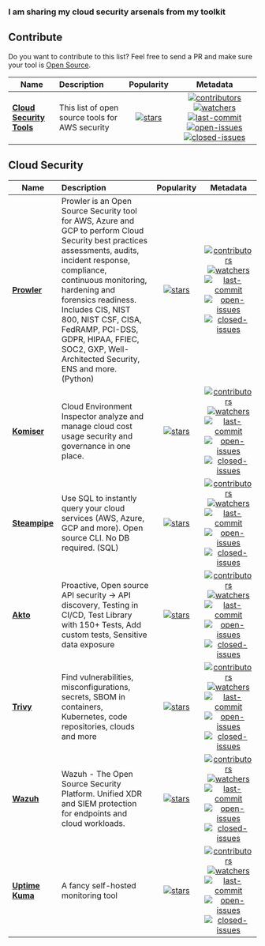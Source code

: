 ### I am sharing my cloud security arsenals from my toolkit


## Contribute
Do you want to contribute to this list? Feel free to send a PR and make sure your tool is [Open Source](https://en.wikipedia.org/wiki/Open_source).

| Name | Description | Popularity | Metadata |
| ---------- | :---------- | :----------: | :----------: |
| **[Cloud Security Tools](https://github.com/ysftzcn/cloud-security-tools)** | This list of open source tools for AWS security|[![stars](https://badgen.net/github/stars/ysftzcn/aws-security-tools)](https://badgen.net/github/stars/ysftzcn/aws-security-tools)| [![contributors](https://badgen.net/github/contributors/ysftzcn/aws-security-tools)](https://badgen.net/github/contributors/ysftzcn/aws-security-tools) [![watchers](https://badgen.net/github/watchers/ysftzcn/aws-security-tools)](https://badgen.net/github/watchers/ysftzcn/aws-security-tools) [![last-commit](https://badgen.net/github/last-commit/ysftzcn/aws-security-tools)](https://badgen.net/github/last-commit/ysftzcn/aws-security-tools)  [![open-issues](https://badgen.net/github/open-issues/ysftzcn/aws-security-tools)](https://badgen.net/github/open-issues/ysftzcn/aws-security-tools) [![closed-issues](https://badgen.net/github/closed-issues/ysftzcn/aws-security-tools)](https://badgen.net/github/closed-issues/ysftzcn/aws-security-tools) |

## Cloud Security
| Name | Description | Popularity | Metadata |
| ---------- | :---------- | :----------: | :----------: |
| **[Prowler](https://github.com/toniblyx/prowler)** | Prowler is an Open Source Security tool for AWS, Azure and GCP to perform Cloud Security best practices assessments, audits, incident response, compliance, continuous monitoring, hardening and forensics readiness. Includes CIS, NIST 800, NIST CSF, CISA, FedRAMP, PCI-DSS, GDPR, HIPAA, FFIEC, SOC2, GXP, Well-Architected Security, ENS and more. (Python) |[![stars](https://badgen.net/github/stars/toniblyx/prowler)](https://badgen.net/github/stars/toniblyx/prowler)| [![contributors](https://badgen.net/github/contributors/toniblyx/prowler)](https://badgen.net/github/contributors/toniblyx/prowler)[![watchers](https://badgen.net/github/watchers/toniblyx/prowler)](https://badgen.net/github/watchers/toniblyx/prowler)[![last-commit](https://badgen.net/github/last-commit/toniblyx/prowler)](https://badgen.net/github/last-commit/toniblyx/prowler) [![open-issues](https://badgen.net/github/open-issues/toniblyx/prowler)](https://badgen.net/github/open-issues/toniblyx/prowler) [![closed-issues](https://badgen.net/github/closed-issues/toniblyx/prowler)](https://badgen.net/github/closed-issues/toniblyx/prowler) |
| **[Komiser](https://github.com/mlabouardy/komiser)** | Cloud Environment Inspector analyze and manage cloud cost usage security and governance in one place. |[![stars](https://badgen.net/github/stars/mlabouardy/komiser)](https://badgen.net/github/stars/mlabouardy/komiser)| [![contributors](https://badgen.net/github/contributors/mlabouardy/komiser)](https://badgen.net/github/contributors/mlabouardy/komiser)[![watchers](https://badgen.net/github/watchers/mlabouardy/komiser)](https://badgen.net/github/watchers/mlabouardy/komiser)[![last-commit](https://badgen.net/github/last-commit/mlabouardy/komiser)](https://badgen.net/github/last-commit/mlabouardy/komiser) [![open-issues](https://badgen.net/github/open-issues/mlabouardy/komiser)](https://badgen.net/github/open-issues/mlabouardy/komiser) [![closed-issues](https://badgen.net/github/closed-issues/mlabouardy/komiser)](https://badgen.net/github/closed-issues/mlabouardy/komiser) |
| **[Steampipe](https://github.com/turbot/steampipe)** | Use SQL to instantly query your cloud services (AWS, Azure, GCP and more). Open source CLI. No DB required. (SQL) |[![stars](https://badgen.net/github/stars/turbot/steampipe)](https://badgen.net/github/stars/turbot/steampipe)| [![contributors](https://badgen.net/github/contributors/turbot/steampipe)](https://badgen.net/github/contributors/turbot/steampipe)[![watchers](https://badgen.net/github/watchers/turbot/steampipe)](https://badgen.net/github/watchers/turbot/steampipe)[![last-commit](https://badgen.net/github/last-commit/turbot/steampipe/main)](https://badgen.net/github/last-commit/turbot/steampipe/main) [![open-issues](https://badgen.net/github/open-issues/turbot/steampipe)](https://badgen.net/github/open-issues/turbot/steampipe) [![closed-issues](https://badgen.net/github/closed-issues/turbot/steampipe)](https://badgen.net/github/closed-issues/turbot/steampipe) |
| **[Akto](https://github.com/akto-api-security/akto)** | Proactive, Open source API security → API discovery, Testing in CI/CD, Test Library with 150+ Tests, Add custom tests, Sensitive data exposure |[![stars](https://badgen.net/github/stars/akto-api-security/akto)](https://badgen.net/github/stars/akto-api-security/akto)| [![contributors](https://badgen.net/github/contributors/akto-api-security/akto)](https://badgen.net/github/contributors/akto-api-security/akto)[![watchers](https://badgen.net/github/watchers/akto-api-security/akto)](https://badgen.net/github/watchers/akto-api-security/akto)[![last-commit](https://badgen.net/github/last-commit/akto-api-security/akto)](https://badgen.net/github/last-commit/akto-api-security/akto) [![open-issues](https://badgen.net/github/open-issues/akto-api-security/akto)](https://badgen.net/github/open-issues/akto-api-security/akto) [![closed-issues](https://badgen.net/github/closed-issues/akto-api-security/akto)](https://badgen.net/github/closed-issues/akto-api-security/akto) |
| **[Trivy](https://github.com/aquasecurity/trivy)** | Find vulnerabilities, misconfigurations, secrets, SBOM in containers, Kubernetes, code repositories, clouds and more |[![stars](https://badgen.net/github/stars/aquasecurity/trivy)](https://badgen.net/github/stars/aquasecurity/trivy)| [![contributors](https://badgen.net/github/contributors/aquasecurity/trivy)](https://badgen.net/github/contributors/aquasecurity/trivy)[![watchers](https://badgen.net/github/watchers/aquasecurity/trivy)](https://badgen.net/github/watchers/aquasecurity/trivy)[![last-commit](https://badgen.net/github/last-commit/aquasecurity/trivy)](https://badgen.net/github/last-commit/aquasecurity/trivy) [![open-issues](https://badgen.net/github/open-issues/aquasecurity/trivy)](https://badgen.net/github/open-issues/aquasecurity/trivy) [![closed-issues](https://badgen.net/github/closed-issues/aquasecurity/trivy)](https://badgen.net/github/closed-issues/aquasecurity/trivy) |
| **[Wazuh](https://github.com/wazuh/wazuh)** | Wazuh - The Open Source Security Platform. Unified XDR and SIEM protection for endpoints and cloud workloads. |[![stars](https://badgen.net/github/stars/wazuh/wazuh)](https://badgen.net/github/stars/wazuh/wazuh)| [![contributors](https://badgen.net/github/contributors/wazuh/wazuh)](https://badgen.net/github/contributors/wazuh/wazuh)[![watchers](https://badgen.net/github/watchers/wazuh/wazuh)](https://badgen.net/github/watchers/wazuh/wazuh)[![last-commit](https://badgen.net/github/last-commit/wazuh/wazuh)](https://badgen.net/github/last-commit/wazuh/wazuh) [![open-issues](https://badgen.net/github/open-issues/wazuh/wazuh)](https://badgen.net/github/open-issues/wazuh/wazuh) [![closed-issues](https://badgen.net/github/closed-issues/wazuh/wazuh)](https://badgen.net/github/closed-issues/wazuh/wazuh) |
| **[Uptime Kuma](https://github.com/louislam/uptime-kuma)** | A fancy self-hosted monitoring tool |[![stars](https://badgen.net/github/stars/louislam/uptime-kuma)](https://badgen.net/github/stars/louislam/uptime-kuma)| [![contributors](https://badgen.net/github/contributors/louislam/uptime-kuma)](https://badgen.net/github/contributors/louislam/uptime-kuma)[![watchers](https://badgen.net/github/watchers/louislam/uptime-kumah)](https://badgen.net/github/watchers/louislam/uptime-kuma)[![last-commit](https://badgen.net/github/last-commit/louislam/uptime-kuma)](https://badgen.net/github/last-commit/louislam/uptime-kuma) [![open-issues](https://badgen.net/github/open-issues/louislam/uptime-kuma)](https://badgen.net/github/open-issues/louislam/uptime-kuma) [![closed-issues](https://badgen.net/github/closed-issues/louislam/uptime-kuma)](https://badgen.net/github/closed-issues/louislam/uptime-kuma) |

